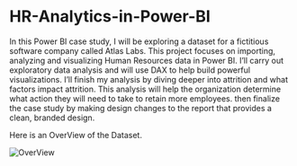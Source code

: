 # HR-Analytics-in-Power-BI

In this Power BI case study, I will be exploring a dataset for a fictitious software company called Atlas Labs. This project focuses on importing, analyzing and visualizing Human Resources data in Power BI. I’ll carry out exploratory data analysis and will use DAX to help build powerful visualizations. I’ll finish my analysis by diving deeper into attrition and what factors impact attrition. This analysis will help the organization determine what action they will need to take to retain more employees. then finalize the case study by making design changes to the report that provides a clean, branded design.

Here is an OverView of the Dataset. 

![OverView](https://user-images.githubusercontent.com/122568540/236699229-673acaa1-3529-4ae1-aaed-32eb38f9a27f.PNG)
